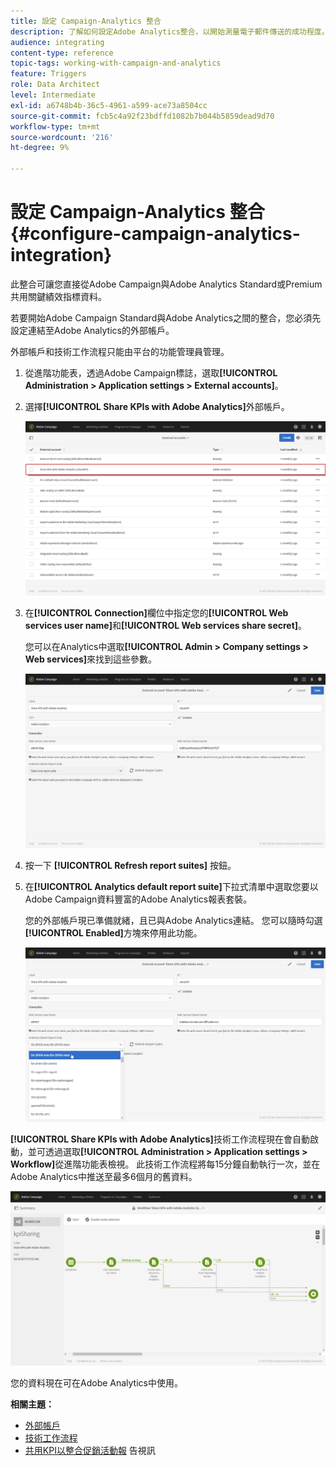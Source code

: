 ```yaml
---
title: 設定 Campaign-Analytics 整合
description: 了解如何設定Adobe Analytics整合，以開始測量電子郵件傳送的成功程度。
audience: integrating
content-type: reference
topic-tags: working-with-campaign-and-analytics
feature: Triggers
role: Data Architect
level: Intermediate
exl-id: a6748b4b-36c5-4961-a599-ace73a8504cc
source-git-commit: fcb5c4a92f23bdffd1082b7b044b5859dead9d70
workflow-type: tm+mt
source-wordcount: '216'
ht-degree: 9%

---
```


# 設定 Campaign-Analytics 整合{#configure-campaign-analytics-integration}

此整合可讓您直接從Adobe Campaign與Adobe Analytics Standard或Premium共用關鍵績效指標資料。

若要開始Adobe Campaign Standard與Adobe Analytics之間的整合，您必須先設定連結至Adobe Analytics的外部帳戶。

外部帳戶和技術工作流程只能由平台的功能管理員管理。

1. 從進階功能表，透過Adobe Campaign標誌，選取&#x200B;**[!UICONTROL Administration > Application settings > External accounts]**。
1. 選擇&#x200B;**[!UICONTROL Share KPIs with Adobe Analytics]**&#x200B;外部帳戶。

   ![](assets/analytics_2.png)

1. 在&#x200B;**[!UICONTROL Connection]**&#x200B;欄位中指定您的&#x200B;**[!UICONTROL Web services user name]**&#x200B;和&#x200B;**[!UICONTROL Web services share secret]**。

   您可以在Analytics中選取&#x200B;**[!UICONTROL Admin > Company settings > Web services]**&#x200B;來找到這些參數。

   ![](assets/analytics_1.png)

1. 按一下 **[!UICONTROL Refresh report suites]** 按鈕。
1. 在&#x200B;**[!UICONTROL Analytics default report suite]**&#x200B;下拉式清單中選取您要以Adobe Campaign資料豐富的Adobe Analytics報表套裝。

   您的外部帳戶現已準備就緒，且已與Adobe Analytics連結。 您可以隨時勾選&#x200B;**[!UICONTROL Enabled]**&#x200B;方塊來停用此功能。

   ![](assets/analytics.png)

**[!UICONTROL Share KPIs with Adobe Analytics]**&#x200B;技術工作流程現在會自動啟動，並可透過選取&#x200B;**[!UICONTROL Administration > Application settings > Workflow]**&#x200B;從進階功能表檢視。 此技術工作流程將每15分鐘自動執行一次，並在Adobe Analytics中推送至最多6個月的舊資料。

![](assets/analytics_3.png)

您的資料現在可在Adobe Analytics中使用。

**相關主題：**

* [外部帳戶](../../administration/using/external-accounts.md)
* [技術工作流程](../../administration/using/technical-workflows.md)
* [共用KPI以整合促銷活動報](https://helpx.adobe.com/tw/marketing-cloud/how-to/email-marketing.html) 告視訊
